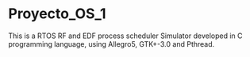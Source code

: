 # Proyecto_OS_1
This is a RTOS RF and EDF process scheduler Simulator developed in C programming language, using Allegro5, GTK+-3.0 and Pthread.
